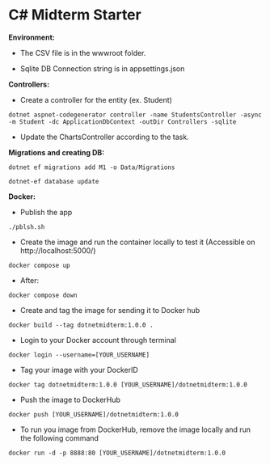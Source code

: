 <h1>C# Midterm Starter</h1>

**Environment:**

- The CSV file is in the wwwroot folder.

- Sqlite DB Connection string is in appsettings.json

**Controllers:**

- Create a controller for the entity (ex. Student)

```console
dotnet aspnet-codegenerator controller -name StudentsController -async -m Student -dc ApplicationDbContext -outDir Controllers -sqlite
```

- Update the ChartsController according to the task.

**Migrations and creating DB:**

```console
dotnet ef migrations add M1 -o Data/Migrations
```

```console
dotnet-ef database update
```

**Docker:**

- Publish the app

```console
./pblsh.sh
```

- Create the image and run the container locally to test it (Accessible on http://localhost:5000/)

```console
docker compose up
```

- After:

```console
docker compose down
```

- Create and tag the image for sending it to Docker hub

```console
docker build --tag dotnetmidterm:1.0.0 .
```

- Login to your Docker account through terminal

```console
docker login --username=[YOUR_USERNAME]
```

- Tag your image with your DockerID

```console
docker tag dotnetmidterm:1.0.0 [YOUR_USERNAME]/dotnetmidterm:1.0.0
```

- Push the image to DockerHub

```console
docker push [YOUR_USERNAME]/dotnetmidterm:1.0.0
```

- To run you image from DockerHub, remove the image locally and run the following command

```console
docker run -d -p 8888:80 [YOUR_USERNAME]/dotnetmidterm:1.0.0
```
